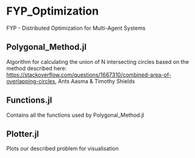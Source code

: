 # FYP_Optimization
FYP - Distributed Optimization for Multi-Agent Systems

## Polygonal_Method.jl
Algorithm for calculating the union of N intersecting circles based on the method described here:
https://stackoverflow.com/questions/1667310/combined-area-of-overlapping-circles, Ants Aasma & Timothy Shields

## Functions.jl
Contains all the functions used by Polygonal_Method.jl

## Plotter.jl
Plots our described problem for visualisation
